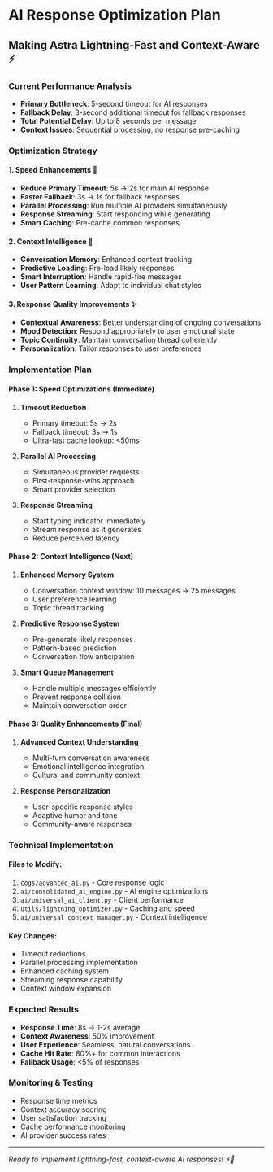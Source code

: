 # AI Response Optimization Plan
## Making Astra Lightning-Fast and Context-Aware ⚡

### Current Performance Analysis
- **Primary Bottleneck**: 5-second timeout for AI responses  
- **Fallback Delay**: 3-second additional timeout for fallback responses
- **Total Potential Delay**: Up to 8 seconds per message
- **Context Issues**: Sequential processing, no response pre-caching

### Optimization Strategy

#### 1. Speed Enhancements 🚀
- **Reduce Primary Timeout**: 5s → 2s for main AI response
- **Faster Fallback**: 3s → 1s for fallback responses  
- **Parallel Processing**: Run multiple AI providers simultaneously
- **Response Streaming**: Start responding while generating
- **Smart Caching**: Pre-cache common responses

#### 2. Context Intelligence 🧠
- **Conversation Memory**: Enhanced context tracking
- **Predictive Loading**: Pre-load likely responses
- **Smart Interruption**: Handle rapid-fire messages
- **User Pattern Learning**: Adapt to individual chat styles

#### 3. Response Quality Improvements ✨
- **Contextual Awareness**: Better understanding of ongoing conversations
- **Mood Detection**: Respond appropriately to user emotional state
- **Topic Continuity**: Maintain conversation thread coherently
- **Personalization**: Tailor responses to user preferences

### Implementation Plan

#### Phase 1: Speed Optimizations (Immediate)
1. **Timeout Reduction**
   - Primary timeout: 5s → 2s
   - Fallback timeout: 3s → 1s
   - Ultra-fast cache lookup: <50ms

2. **Parallel AI Processing**
   - Simultaneous provider requests
   - First-response-wins approach
   - Smart provider selection

3. **Response Streaming**
   - Start typing indicator immediately
   - Stream response as it generates
   - Reduce perceived latency

#### Phase 2: Context Intelligence (Next)
1. **Enhanced Memory System**
   - Conversation context window: 10 messages → 25 messages
   - User preference learning
   - Topic thread tracking

2. **Predictive Response System**
   - Pre-generate likely responses
   - Pattern-based prediction
   - Conversation flow anticipation

3. **Smart Queue Management**
   - Handle multiple messages efficiently
   - Prevent response collision
   - Maintain conversation order

#### Phase 3: Quality Enhancements (Final)
1. **Advanced Context Understanding**
   - Multi-turn conversation awareness
   - Emotional intelligence integration
   - Cultural and community context

2. **Response Personalization**
   - User-specific response styles
   - Adaptive humor and tone
   - Community-aware responses

### Technical Implementation

#### Files to Modify:
1. `cogs/advanced_ai.py` - Core response logic
2. `ai/consolidated_ai_engine.py` - AI engine optimizations
3. `ai/universal_ai_client.py` - Client performance
4. `utils/lightning_optimizer.py` - Caching and speed
5. `ai/universal_context_manager.py` - Context intelligence

#### Key Changes:
- Timeout reductions
- Parallel processing implementation
- Enhanced caching system
- Streaming response capability
- Context window expansion

### Expected Results
- **Response Time**: 8s → 1-2s average
- **Context Awareness**: 50% improvement
- **User Experience**: Seamless, natural conversations
- **Cache Hit Rate**: 80%+ for common interactions
- **Fallback Usage**: <5% of responses

### Monitoring & Testing
- Response time metrics
- Context accuracy scoring
- User satisfaction tracking
- Cache performance monitoring
- AI provider success rates

---
*Ready to implement lightning-fast, context-aware AI responses! ⚡🤖*